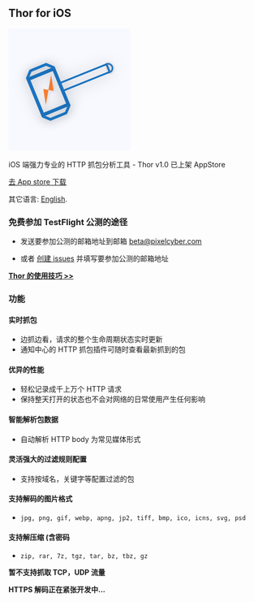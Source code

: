 ## Thor for iOS

![](thor_logo.png)

iOS 端强力专业的 HTTP 抓包分析工具 - Thor v1.0 已上架 AppStore

[去 App store 下载](https://itunes.apple.com/app/id1210562295)

<!-- 欢迎大家加入 Thor 官方 qq 群：577198244，探讨 Thor 的各种用法 -->

其它语言: [English](README.md).


### 免费参加 TestFlight 公测的途径

<!-- * 敬请期待下个重要版本的公测活动，欢迎 star 收藏本页，以免错过公测信息 -->

* 发送要参加公测的邮箱地址到邮箱 beta@pixelcyber.com

* 或者 [创建 issues](https://github.com/PixelCyber/Thor/issues/new) 并填写要参加公测的邮箱地址


[**Thor 的使用技巧 >>**](demo-zh-Hans/demo_list.md)


### 功能

#### 实时抓包

- 边抓边看，请求的整个生命周期状态实时更新
- 通知中心的 HTTP 抓包插件可随时查看最新抓到的包


#### 优异的性能

- 轻松记录成千上万个 HTTP 请求
- 保持整天打开的状态也不会对网络的日常使用产生任何影响


#### 智能解析包数据

- 自动解析 HTTP body 为常见媒体形式


#### 灵活强大的过滤规则配置

- 支持按域名，关键字等配置过滤的包


#### 支持解码的图片格式

- `jpg, png, gif, webp, apng, jp2, tiff, bmp, ico, icns, svg, psd`


#### 支持解压缩 (含密码

- `zip, rar, 7z, tgz, tar, bz, tbz, gz`


**暂不支持抓取 TCP，UDP 流量**

**HTTPS 解码正在紧张开发中...**